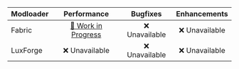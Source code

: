 | Modloader | Performance | Bugfixes | Enhancements |
| --- | :---: | :---: | :---: |
| Fabric | [🚧 Work in Progress](https://github.com/DJSng106/toolkit/blob/main/mc/versions/17/1/fabric/optimizations.md) | ❌ Unavailable | ❌ Unavailable |
| LuxForge | ❌ Unavailable | ❌ Unavailable | ❌ Unavailable |
